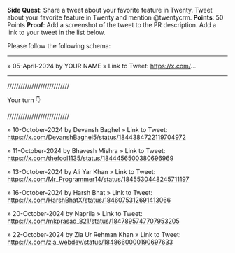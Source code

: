 **Side Quest**: Share a tweet about your favorite feature in Twenty. Tweet about your favorite feature in Twenty and mention @twentycrm.
**Points**: 50 Points
**Proof**: Add a screenshot of the tweet to the PR description. Add a link to your tweet in the list below.

Please follow the following schema:

---

» 05-April-2024 by YOUR NAME
» Link to Tweet: https://x.com/...

---

////////////////////////////

Your turn 👇

////////////////////////////

» 10-October-2024 by Devansh Baghel
» Link to Tweet: https://x.com/DevanshBaghel5/status/1844384722119704972

» 11-October-2024 by Bhavesh Mishra
» Link to Tweet: https://x.com/thefool1135/status/1844456500380696969

» 13-October-2024 by Ali Yar Khan
» Link to Tweet: https://x.com/Mr_Programmer14/status/1845530448245711197

» 16-October-2024 by Harsh Bhat
» Link to Tweet: https://x.com/HarshBhatX/status/1846075312691413066

» 20-October-2024 by Naprila
» Link to Tweet: https://x.com/mkprasad_821/status/1847895747707953205

» 22-October-2024 by Zia Ur Rehman Khan
» Link to Tweet: https://x.com/zia_webdev/status/1848660000190697633
